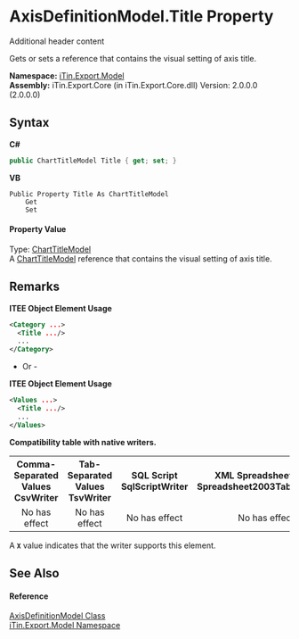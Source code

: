 # AxisDefinitionModel.Title Property 
Additional header content 

Gets or sets a reference that contains the visual setting of axis title.

**Namespace:**&nbsp;<a href="N_iTin_Export_Model">iTin.Export.Model</a><br />**Assembly:**&nbsp;iTin.Export.Core (in iTin.Export.Core.dll) Version: 2.0.0.0 (2.0.0.0)

## Syntax

**C#**<br />
``` C#
public ChartTitleModel Title { get; set; }
```

**VB**<br />
``` VB
Public Property Title As ChartTitleModel
	Get
	Set
```


#### Property Value
Type: <a href="T_iTin_Export_Model_ChartTitleModel">ChartTitleModel</a><br />A <a href="T_iTin_Export_Model_ChartTitleModel">ChartTitleModel</a> reference that contains the visual setting of axis title.

## Remarks

**ITEE Object Element Usage**<br />
``` XML
<Category ...>
  <Title .../>
  ...
</Category>
```

- Or -

**ITEE Object Element Usage**<br />
``` XML
<Values ...>
  <Title .../>
  ...
</Values>
```


<strong>Compatibility table with native writers.</strong><table><tr><th>Comma-Separated Values<br />CsvWriter</th><th>Tab-Separated Values<br />TsvWriter</th><th>SQL Script<br />SqlScriptWriter</th><th>XML Spreadsheet 2003<br />Spreadsheet2003TabularWriter</th></tr><tr><td align="center">No has effect</td><td align="center">No has effect</td><td align="center">No has effect</td><td align="center">No has effect</td></tr></table> A <strong>`X`</strong> value indicates that the writer supports this element.


## See Also


#### Reference
<a href="T_iTin_Export_Model_AxisDefinitionModel">AxisDefinitionModel Class</a><br /><a href="N_iTin_Export_Model">iTin.Export.Model Namespace</a><br />